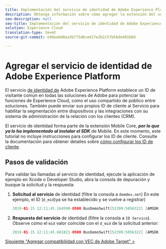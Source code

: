 ```yaml
---
title: Implementación del servicio de identidad de Adobe Experience Platform con Launch
description: Obtenga información sobre cómo agregar la extensión del servicio de identidad de Adobe Experience Platform y utilizar la acción Definir ID de cliente para recopilar ID de cliente. Esta lección forma parte del tutorial Implementación de Experience Cloud en aplicaciones móviles de Swift para iOS.
seo-description: null
seo-title: Implementación del servicio de identidad de Adobe Experience Platform con Launch
solution: Experience Cloud
translation-type: tm+mt
source-git-commit: e9dee6d0aa3b775d0ce617e2b2c57b56de491b8d

---
```



# Agregar el servicio de identidad de Adobe Experience Platform

El servicio [de identidad de](https://docs.adobe.com/content/help/en/id-service/using/home.html) Adobe Experience Platform establece un ID de visitante común en todas las soluciones de Adobe para potenciar las funciones de Experience Cloud, como el uso compartido de público entre soluciones.  También puede enviar sus propios ID de cliente al Servicio para habilitar la segmentación entre dispositivos y las integraciones con su sistema de administración de la relación con los clientes (CRM).

El servicio de identidad forma parte de la extensión Mobile Core, ***por lo que ya lo ha implementado al instalar el SDK*** de Mobile. En este momento, este tutorial no incluye instrucciones para configurar los ID de cliente. Consulte la documentación para obtener detalles sobre [cómo configurar los ID de cliente](https://aep-sdks.gitbook.io/docs/using-mobile-extensions/mobile-core/identity/identity-api-reference).

## Pasos de validación

Para validar las llamadas al servicio de identidad, ejecute la aplicación de ejemplo en Xcode o Developer Studio, abra la consola de depuración y busque la solicitud y la respuesta:

1. **Solicitud al servicio** de identidad (filtre la consola a `demdex.net`) En este ejemplo, el ID (`d_mid`)ya se ha establecido y se vuelve a registrar)

   ```swift
   2019-01-15 12:11:45.164590-0500 BusDemoSwift[52399:5056322] [AMSDK DEBUG <com.adobe.module.identity>]: Sending request (https://dpm.demdex.net/id?d_rtbd=json&d_ver=2&d_orgid=7ABB3E6A5A7491460A495D61@AdobeOrg&d_mid=17179986463578698626041670574784107777&d_blob=j8Odv6LonN4r3an7LhD3WZrU1bUpAkFkkiY1ncBR96t2PTI&dcs_region=9)
   ```

1. **Respuesta del servicio** de identidad (filtre la consola a `ID Service`). Observe cómo el `mid` valor coincide con el `d_mid` de la solicitud anterior:

   ```swift
   2019-01-15 12:11:45.681821-0500 BusDemoSwift[52399:5056322] [AMSDK DEBUG <com.adobe.module.identity>]: ID Service - Got ID Response (mid: 17179986463578698626041670574784107777, blob: j8Odv6LonN4r3an7LhD3WZrU1bUpAkFkkiY1ncBR96t2PTI, hint: 9, ttl: "604800000 ms")
   
[Siguiente "Agregar compatibilidad con VEC de Adobe Target" &gt;](target-vec.md)
